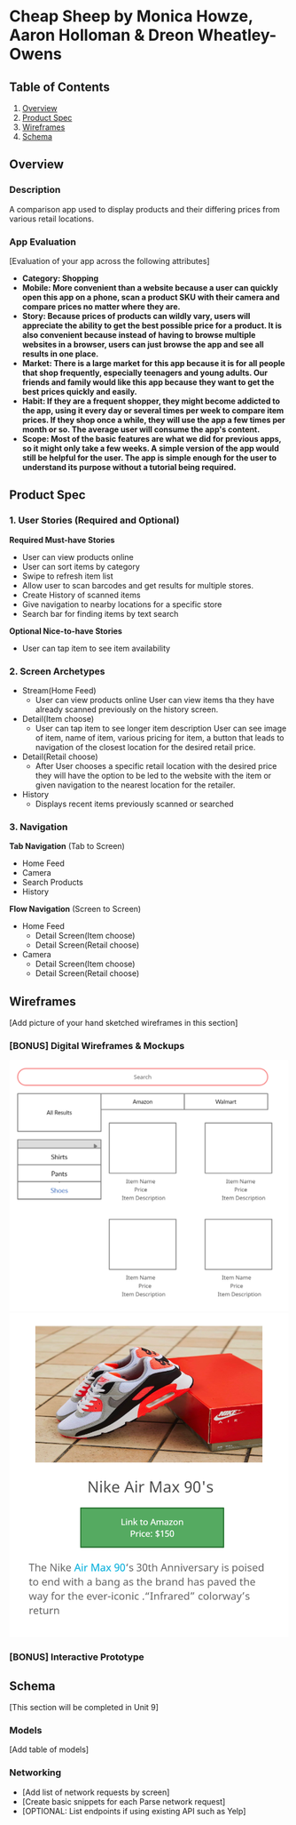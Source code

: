 # **Cheap Sheep** by Monica Howze, Aaron Holloman & Dreon Wheatley-Owens

## Table of Contents
1. [Overview](#Overview)
1. [Product Spec](#Product-Spec)
1. [Wireframes](#Wireframes)
2. [Schema](#Schema)

## Overview
### Description
A comparison app used to display products and their differing prices from various retail locations.

### App Evaluation
[Evaluation of your app across the following attributes]
- **Category: Shopping**
- **Mobile: More convenient than a website because a user can quickly open this app on a phone, scan a product SKU with their camera and compare prices no matter where they are.**
- **Story: Because prices of products can wildly vary, users will appreciate the ability to get the best possible price for a product. It is also convenient because instead of having to browse multiple websites in a browser, users can just browse the app and see all results in one place.**
- **Market: There is a large market for this app because it is for all people that shop frequently, especially teenagers and young adults. Our friends and family would like this app because they want to get the best prices quickly and easily.**
- **Habit: If they are a frequent shopper, they might become addicted to the app, using it every day or several times per week to compare item prices. If they shop once a while, they will use the app a few times per month or so. The average user will consume the app's content.**
- **Scope: Most of the basic features are what we did for previous apps, so it might only take a few weeks. A simple version of the app would still be helpful for the user. The app is simple enough for the user to understand its purpose without a tutorial being required.**

## Product Spec

### 1. User Stories (Required and Optional)

**Required Must-have Stories**

* User can view products online
* User can sort items by category
* Swipe to refresh item list
* Allow user to scan barcodes and get results for multiple stores.
* Create History of scanned items
* Give navigation to nearby locations for a specific store
* Search bar for finding items by text search

**Optional Nice-to-have Stories**

* User can tap item to see item availability

### 2. Screen Archetypes
* Stream(Home Feed)
   * User can view products online User can view items tha they have already scanned previously on the history screen.
* Detail(Item choose)
    * User can tap item to see longer item description User can see image of item, name of item, various pricing for item, a button that leads to navigation of the closest location for the desired retail price.
* Detail(Retail choose)
    * After User chooses a specific retail location with the desired price they will have the option to be led to the website with the item or given navigation to the nearest location for the retailer.
* History
    * Displays recent items previously scanned or searched

### 3. Navigation

**Tab Navigation** (Tab to Screen)

* Home Feed
* Camera
* Search Products
* History

**Flow Navigation** (Screen to Screen)

* Home Feed
   * Detail Screen(Item choose)
   * Detail Screen(Retail choose)
* Camera
   * Detail Screen(Item choose)
   * Detail Screen(Retail choose)

## Wireframes
[Add picture of your hand sketched wireframes in this section]

### [BONUS] Digital Wireframes & Mockups
<img src="main_screen.png" width=600>
<img src="item_screen.png" width=600>

### [BONUS] Interactive Prototype

## Schema 
[This section will be completed in Unit 9]
### Models
[Add table of models]
### Networking
- [Add list of network requests by screen]
- [Create basic snippets for each Parse network request]
- [OPTIONAL: List endpoints if using existing API such as Yelp]
